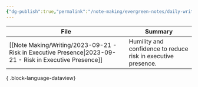 ```yaml
---
{"dg-publish":true,"permalink":"/note-making/evergreen-notes/daily-writing-challenges/","tags":["writing","dailyChallenges"],"created":"","updated":""}
---
```


| File                                                                                                        | Summary                                                       |
| ----------------------------------------------------------------------------------------------------------- | ------------------------------------------------------------- |
| [[Note Making/Writing/2023-09-21 - Risk in Executive Presence\|2023-09-21 - Risk in Executive Presence]] | Humility and confidence to reduce risk in executive presence. |

{ .block-language-dataview}
